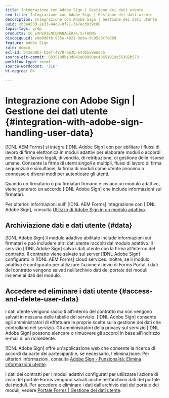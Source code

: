 ```yaml
---
title: Integrazione con Adobe Sign | Gestione dei dati utente
seo-title: Integrazione con Adobe Sign | Gestione dei dati utente
description: Integrazione con Adobe Sign | Gestione dei dati utente
uuid: cb3a455d-2e33-44c8-8f71-3a7ecd939cd8
topic-tags: grdp
products: SG_EXPERIENCEMANAGER/6.5/FORMS
discoiquuid: e9e0d8fb-955e-4021-9e9a-9c95c6ffe88d
feature: Adobe Sign
role: Admin
exl-id: b43ed9b7-b1ef-4878-ae3b-643b558eed7b
source-git-commit: 603518dbe3d842a08900ac40651919c55392b573
workflow-type: tm+mt
source-wordcount: '316'
ht-degree: 0%

---
```


# Integrazione con Adobe Sign | Gestione dei dati utente {#integration-with-adobe-sign-handling-user-data}

[!DNL AEM Forms] si integra [!DNL  Adobe Sign] con per abilitare i flussi di lavoro di firma elettronica in moduli adattivi per elaborare moduli o accordi per flussi di lavoro legali, di vendita, di retribuzione, di gestione delle risorse umane. Consente la firma di utenti singoli e multipli, flussi di lavoro di firma sequenziali e simultanei, la firma di moduli come utente anonimo o connesso e diversi modi per autenticare gli utenti.

Quando un firmatario o più firmatari firmano e inviano un modulo adattivo, viene generato un accordo [!DNL Adobe Sign] che include informazioni sui firmatari.

Per ulteriori informazioni sull&#39; [!DNL AEM Forms] integrazione con [!DNL Adobe Sign], consulta [Utilizzo di Adobe Sign in un modulo adattivo](/help/forms/using/working-with-adobe-sign.md).

## Archiviazione dati e dati utente {#data}

[!DNL Adobe Sign] il modulo adattivo abilitato include informazioni sui firmatari e può includere altri dati utente raccolti dal modulo adattivo. Il servizio [!DNL Adobe Sign] salva i dati utente con la firma all’interno del contratto. Il contratto viene salvato sul server [!DNL Adobe Sign] configurato in [!DNL AEM Forms] cloud services. Inoltre, se il modulo adattivo è configurato per utilizzare l’azione di invio di Forms Portal, i dati del contratto vengono salvati nell’archivio dati del portale dei moduli insieme ai dati del modulo.

## Accedere ed eliminare i dati utente {#access-and-delete-user-data}

I dati utente vengono raccolti all&#39;interno del contratto ma non vengono salvati in nessuna delle tabelle del servizio. [!DNL Adobe Sign] consente agli amministratori di effettuare le proprie scelte sulla gestione dei dati che controllano nel servizio. Gli amministratori della privacy sul servizio [!DNL Adobe Sign] possono elencare o rimuovere gli accordi in base all&#39;indirizzo e-mail di un richiedente.

[!DNL Adobe Sign] offre un&#39;applicazione web che consente la ricerca di accordi da parte dei partecipanti e, se necessario, l&#39;eliminazione. Per ulteriori informazioni, consulta [Adobe Sign - Funzionalità: Elimina informazioni utente](https://helpx.adobe.com/sign/help/adobesign_gdpr_user_deletion.html).

I dati dei contratti per i moduli adattivi configurati per utilizzare l’azione di invio del portale Forms vengono salvati anche nell’archivio dati del portale dei moduli. Per accedere e eliminare i dati dall’archivio dati del portale dei moduli, vedere [Portale Forms | Gestione dei dati utente](/help/forms/using/forms-portal-handling-user-data.md).
